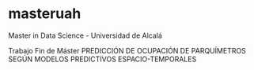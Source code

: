 # masteruah
Master in Data Science - Universidad de Alcalá

Trabajo Fin de Máster
PREDICCIÓN DE OCUPACIÓN DE PARQUÍMETROS SEGÚN MODELOS PREDICTIVOS ESPACIO-TEMPORALES
